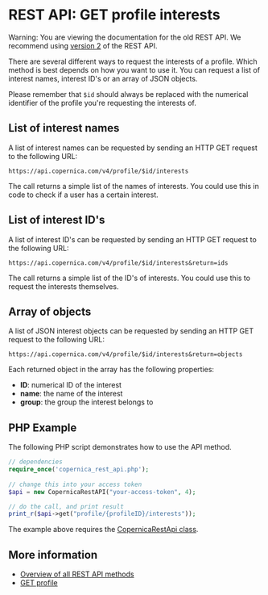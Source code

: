 # REST API: GET profile interests

Warning: You are viewing the documentation for the old REST API. We recommend 
using [version 2](../restv4/rest-api.md) of the REST API.

There are several different ways to request the interests of a profile. 
Which method is best depends on how you want to use it. You can request 
a list of interest names, interest ID's or an array of JSON objects.

Please remember that `$id` should always be replaced with the numerical 
identifier of the profile you're requesting the interests of.

## List of interest names

A list of interest names can be requested by sending an HTTP GET request 
to the following URL:

`https://api.copernica.com/v4/profile/$id/interests`

The call returns a simple list of the names of interests. You could 
use this in code to check if a user has a certain interest.

## List of interest ID's

A list of interest ID's can be requested by sending an HTTP GET request 
to the following URL:

`https://api.copernica.com/v4/profile/$id/interests&return=ids`

The call returns a simple list of the ID's of interests. You could use this 
to request the interests themselves.

## Array of objects

A list of JSON interest objects can be requested by sending an HTTP GET request 
to the following URL:

`https://api.copernica.com/v4/profile/$id/interests&return=objects`

Each returned object in the array has the following properties:

- **ID**: numerical ID of the interest
- **name**: the name of the interest
- **group**: the group the interest belongs to

## PHP Example

The following PHP script demonstrates how to use the API method.

```php
// dependencies
require_once('copernica_rest_api.php');
    
// change this into your access token
$api = new CopernicaRestAPI("your-access-token", 4);

// do the call, and print result
print_r($api->get("profile/{profileID}/interests"));
```

The example above requires the [CopernicaRestApi class](./rest-php.md).

## More information

* [Overview of all REST API methods](./rest-api.md)
* [GET profile](./rest-get-profile.md)
